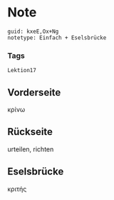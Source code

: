 # Note
```
guid: kxeE,Ox+Ng
notetype: Einfach + Eselsbrücke
```

### Tags
```
Lektion17
```

## Vorderseite
κρίνω

## Rückseite
urteilen, richten

## Eselsbrücke
κριτής
